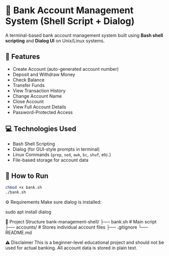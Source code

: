 # 🏦 Bank Account Management System (Shell Script + Dialog)

A terminal-based bank account management system built using **Bash shell scripting** and **Dialog UI** on Unix/Linux systems.

## 📌 Features

- Create Account (auto-generated account number)
- Deposit and Withdraw Money
- Check Balance
- Transfer Funds
- View Transaction History
- Change Account Name
- Close Account
- View Full Account Details
- Password-Protected Access

## 💻 Technologies Used

- Bash Shell Scripting
- Dialog (for GUI-style prompts in terminal)
- Linux Commands (`grep`, `sed`, `awk`, `bc`, `shuf`, etc.)
- File-based storage for account data

## 🧪 How to Run

```bash
chmod +x bank.sh
./bank.sh
```

⚙️ Requirements
Make sure dialog is installed:

sudo apt install dialog

📁 Project Structure
bank-management-shell/
├── bank.sh           # Main script
├── accounts/         # Stores individual account files
├── .gitignore
└── README.md

⚠️ Disclaimer
This is a beginner-level educational project and should not be used for actual banking. All account data is stored in plain text.
